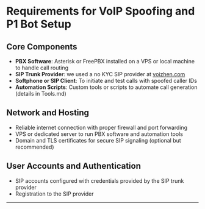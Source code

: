 # Requirements for VoIP Spoofing and P1 Bot Setup

## Core Components

- **PBX Software**: Asterisk or FreePBX installed on a VPS or local machine to handle call routing  
- **SIP Trunk Provider**: we used a no KYC SIP provider at [voizhen.com](https://voizhen.com)  
- **Softphone or SIP Client**: To initiate and test calls with spoofed caller IDs  
- **Automation Scripts**: Custom tools or scripts to automate call generation (details in Tools.md)  

## Network and Hosting

- Reliable internet connection with proper firewall and port forwarding  
- VPS or dedicated server to run PBX software and automation tools  
- Domain and TLS certificates for secure SIP signaling (optional but recommended)  

## User Accounts and Authentication

- SIP accounts configured with credentials provided by the SIP trunk provider  
- Registration to the SIP provider 


---

